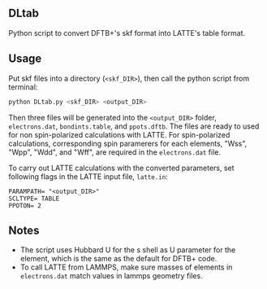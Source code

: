 DLtab
-----

Python script to convert DFTB+'s skf format into LATTE's table format.

Usage
-----

Put skf files into a directory (`<skf_DIR>`), then call the python script from terminal:

```bash
python DLtab.py <skf_DIR> <output_DIR>
```

Then three files will be generated into the `<output_DIR>` folder, `electrons.dat`, `bondints.table`, and `ppots.dftb`. The files are ready to used for non spin-polarized calculations with LATTE. For spin-polarized calculations, corresponding spin paramerers for each elements, "Wss", "Wpp", "Wdd", and "Wff", are required in the `electrons.dat` file.

To carry out LATTE calculations with the converted parameters, set following flags in the LATTE input file, `latte.in`:

```latte
PARAMPATH= "<output_DIR>"
SCLTYPE= TABLE
PPOTON= 2
```

Notes
-----

 * The script uses Hubbard U for the s shell as U parameter for the element, which is the same as the default for DFTB+ code.
 * To call LATTE from LAMMPS, make sure masses of elements in `electrons.dat` match values in lammps geometry files.
